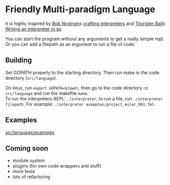 # Friendly Multi-paradigm Language
It is highly inspired by [Bob Nystrom](https://twitter.com/munificentbob)s [crafting interpreters](https://craftinginterpreters.com/) and [Thorsten Ball](https://twitter.com/thorstenball)s [Writing an interpreter in go](https://interpreterbook.com/)

You can start the program without any arguments to get a really simple repl. Or you can add a filepath as an argument to run a file of code.

## Building
Set GOPATH properly to the starting directory. Then run make in the code directory (`src/language`).

On linux, run `export GOPATH=$(pwd)`, then go to the code directory `cd src/language` and run the makefile `make`.\
To run the interpreters REPL: `./interpreter`, to run a file, run `./interpreter filepath`. For example: `./interpreter examples/project_euler_001.fml`.

## Examples
[src/language/examples](https://github.com/sschellhoff/fml/tree/master/src/language/examples)


## Coming soon
* module system
* plugins (for own code wrappers and stuff)
* more tests
* lots of refactoring
